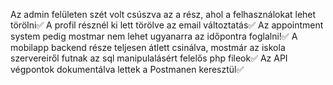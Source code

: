 Az admin felületen szét volt csúszva az a rész, ahol a felhasználokat lehet törölni✅
A profil résznél ki lett törölve az email változtatás✅
Az appointment system pedig mostmar nem lehet ugyanarra az időpontra foglalni!✅
A mobilapp backend része teljesen átlett csinálva, mostmár az iskola szervereiről futnak az sql manipulalásért felelős php fileok✅
Az API végpontok dokumentálva lettek a Postmanen keresztül✅

